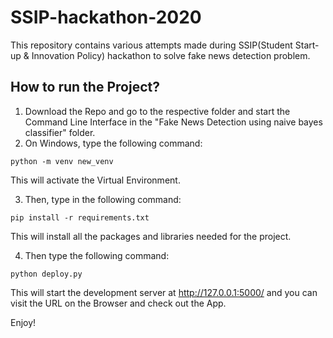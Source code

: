 # SSIP-hackathon-2020

This repository contains various attempts made during SSIP(Student Start-up & Innovation Policy) hackathon to solve fake news detection problem. 


## How to run the Project? 

1. Download the Repo and go to the respective folder and start the Command Line Interface in the "Fake News Detection using naive bayes classifier" folder.
2. On Windows, type the following command: 

```
python -m venv new_venv
```

This will activate the Virtual Environment. 

3. Then, type in the following command: 

```
pip install -r requirements.txt
```

This will install all the packages and libraries needed for the project. 

4. Then type the following command: 

```
python deploy.py
```

This will start the development server at http://127.0.0.1:5000/ and you can visit the URL on the Browser and check out the App. 

Enjoy!

